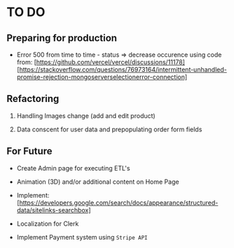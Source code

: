 # TO DO

## Preparing for production

- Error 500 from time to time - status => decrease occurence using code from: [https://github.com/vercel/vercel/discussions/11178] [https://stackoverflow.com/questions/76973164/intermittent-unhandled-promise-rejection-mongoserverselectionerror-connection]

## Refactoring

1. Handling Images change (add and edit product)

2. Data conscent for user data and prepopulating order form fields

## For Future

- Create Admin page for executing ETL's

- Animation (3D) and/or additional content on Home Page

- Implement: [https://developers.google.com/search/docs/appearance/structured-data/sitelinks-searchbox]

- Localization for Clerk

- Implement Payment system using `Stripe API`
